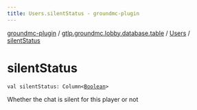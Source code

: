 ```yaml
---
title: Users.silentStatus - groundmc-plugin
---
```


[groundmc-plugin](../../index.html) / [gtlp.groundmc.lobby.database.table](../index.html) / [Users](index.html) / [silentStatus](.)

# silentStatus

`val silentStatus: Column<`[`Boolean`](https://kotlinlang.org/api/latest/jvm/stdlib/kotlin/-boolean/index.html)`>`

Whether the chat is silent for this player or not

